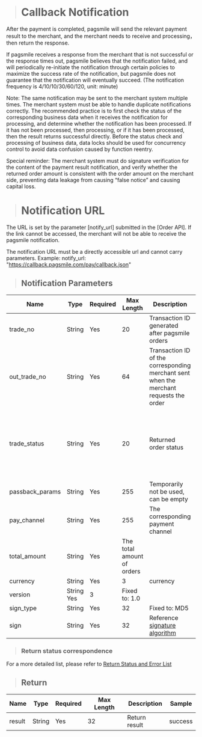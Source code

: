 ># Callback Notification

After the payment is completed, pagsmile will send the relevant payment result to the merchant, and the merchant needs to receive and processing，then return the response.

If pagsmile receives a response from the merchant that is not successful or the response times out, pagsmile believes that the notification failed, and will periodically re-initiate the notification through certain policies to maximize the success rate of the notification, but pagsmile does not guarantee that the notification will eventually succeed. (The notification frequency is 4/10/10/30/60/120, unit: minute)

Note: The same notification may be sent to the merchant system multiple times. The merchant system must be able to handle duplicate notifications correctly.
The recommended practice is to first check the status of the corresponding business data when it receives the notification for processing, and determine whether the notification has been processed. If it has not been processed, then processing, or if it has been processed, then the result returns successful directly. Before the status check and processing of business data, data locks should be used for concurrency control to avoid data confusion caused by function reentry.

Special reminder: The merchant system must do signature verification for the content of the payment result notification, and verify whether the returned order amount is consistent with the order amount on the merchant side, preventing data leakage from causing “false notice” and causing capital loss.

># Notification URL

The URL is set by the parameter [notify_url] submitted in the [Order API]. If the link cannot be accessed, the merchant will not be able to receive the pagsmile notification.

The notification URL must be a directly accessible url and cannot carry parameters. Example: notify_url: "https://callback.pagsmile.com/pay/callback.json"

>## Notification Parameters

Name | Type | Required | Max Length | Description | Sample
---  | ---  | ---      | ---      | ---  | ---
trade_no | String | Yes | 20 | Transaction ID generated after pagsmile orders | 2018011908344902008
out_trade_no | String | Yes | 64 | Transaction ID of the corresponding merchant sent when the merchant requests the order | 
trade_status | String | Yes | 20 | Returned order status | The order status currently returned contains（TRADE_SUCCESS、TRADE_REFUND、TRADE_CHARGEBACK、TRADE_DISPUTE、PAID_MAJOR、PAID_MINOR）
passback_params | String | Yes | 255 | Temporarily not be used, can be empty | 
pay_channel | String | Yes | 255 | The corresponding payment channel | 
total_amount | String | Yes | The total amount of orders | 
currency | String | Yes | 3 | currency | 
version | String Yes | 3 | Fixed to: 1.0 | 
sign_type | String | Yes | 32 | Fixed to: MD5 |  
sign | String | Yes | 32 | Reference [signature algorithm](SignatureAlgorithm)

>### Return status correspondence

For a more detailed list, please refer to [Return Status and Error List](ReturnResult)

>## Return

Name | Type | Required | Max Length | Description | Sample
---  | ---  | ---      | ---      | ---  | ---
result | String | Yes | 32 | Return result | success
